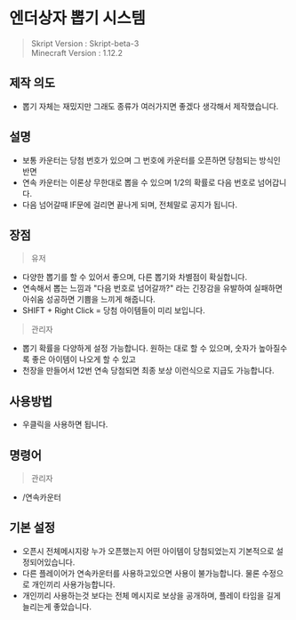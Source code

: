 # 엔더상자 뽑기 시스템
> Skript Version : Skript-beta-3  
> Minecraft Version : 1.12.2


## 제작 의도

- 뽑기 자체는 재밌지만 그래도 종류가 여러가지면 좋겠다 생각해서 제작했습니다.

## 설명

- 보통 카운터는 당첨 번호가 있으며 그 번호에 카운터를 오픈하면 당첨되는 방식인 반면
- 연속 카운터는 이론상 무한대로 뽑을 수 있으며 1/2의 확률로 다음 번호로 넘어갑니다.
- 다음 넘어갈때 IF문에 걸리면 끝나게 되며, 전체말로 공지가 됩니다.

## 장점
> 유저  
- 다양한 뽑기를 할 수 있어서 좋으며, 다른 뽑기와 차별점이 확실합니다.
- 연속해서 뽑는 느낌과 "다음 번호로 넘어갈까?" 라는 긴장감을 유발하여 실패하면 아쉬움 성공하면 기쁨을 느끼게 해줍니다.
- SHIFT + Right Click = 당첨 아이템들이 미리 보입니다.

> 관리자  
- 뽑기 확률을 다양하게 설정 가능합니다. 원하는 대로 할 수 있으며, 숫자가 높아질수록 좋은 아이템이 나오게 할 수 있고
- 천장을 만들어서 12번 연속 당첨되면 최종 보상 이런식으로 지급도 가능합니다.

## 사용방법

+ 우클릭을 사용하면 됩니다.

## 명령어
> 관리자
+ /연속카운터

## 기본 설정

- 오픈시 전체메시지랑 누가 오픈했는지 어떤 아이템이 당첨되었는지 기본적으로 설정되어있습니다.
- 다른 플레이어가 연속카운터를 사용하고있으면 사용이 불가능합니다. 물론 수정으로 개인끼리 사용가능합니다.
- 개인끼리 사용하는것 보다는 전체 메시지로 보상을 공개하며, 플레이 타임을 길게 늘리는게 좋았습니다.



​
